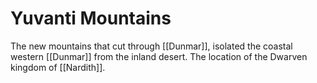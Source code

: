 # Yuvanti Mountains

The new mountains that cut through [[Dunmar]], isolated the coastal western [[Dunmar]] from the inland desert. The location of the Dwarven kingdom of [[Nardith]]. 

